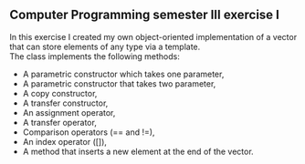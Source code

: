 ## Computer Programming semester III exercise I
In this exercise I created my own object-oriented implementation of a vector that can store elements of any type via a template.                 
The class implements the following methods:
* A parametric constructor which takes one parameter, 
* A parametric constructor that takes two parameter,
* A copy constructor,
* A transfer constructor,
* An assignment operator,
* A transfer operator,
* Comparison operators (== and !=),
* An index operator ([]),
* A method that inserts a new element at the end of the vector.
